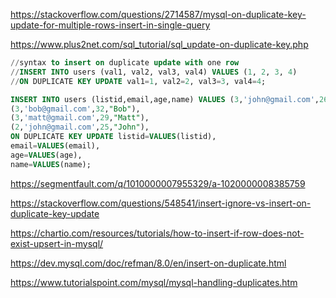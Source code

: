 https://stackoverflow.com/questions/2714587/mysql-on-duplicate-key-update-for-multiple-rows-insert-in-single-query

https://www.plus2net.com/sql_tutorial/sql_update-on-duplicate-key.php

~~~sql
//syntax to insert on duplicate update with one row
//INSERT INTO users (val1, val2, val3, val4) VALUES (1, 2, 3, 4) 
//ON DUPLICATE KEY UPDATE val1=1, val2=2, val3=3, val4=4;

INSERT INTO users (listid,email,age,name) VALUES (3,'john@gmail.com',26,"John"),
(3,'bob@gmail.com',32,"Bob"),
(3,'matt@gmail.com',29,"Matt"),
(2,'john@gmail.com',25,"John"),
ON DUPLICATE KEY UPDATE listid=VALUES(listid), 
email=VALUES(email), 
age=VALUES(age), 
name=VALUES(name);
~~~

https://segmentfault.com/q/1010000007955329/a-1020000008385759

https://stackoverflow.com/questions/548541/insert-ignore-vs-insert-on-duplicate-key-update

https://chartio.com/resources/tutorials/how-to-insert-if-row-does-not-exist-upsert-in-mysql/

https://dev.mysql.com/doc/refman/8.0/en/insert-on-duplicate.html

https://www.tutorialspoint.com/mysql/mysql-handling-duplicates.htm